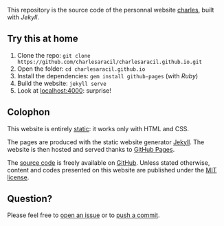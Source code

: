 This repository is the source code of the personnal website [charles](https://charlesaracil.github.io/), built with *Jekyll*.

## Try this at home

1. Clone the repo: `git clone https://github.com/charlesaracil/charlesaracil.github.io.git`
2. Open the folder: `cd charlesaracil.github.io`
3. Install the dependencies: `gem install github-pages` (with *Ruby*)
4. Build the website: `jekyll serve`
5. Look at [localhost:4000](http://localhost:4000): surprise!

## Colophon
This website is entirely [static](https://en.wikipedia.org/wiki/Static_web_page): it works only with HTML and CSS.

The pages are produced with the static website generator [Jekyll](http://jekyllrb.com/). The website is then hosted and served thanks to [GitHub Pages](https://pages.github.com/).

The [source code](https://github.com/charlesaracil/charlesaracil.github.io) is freely available on [GitHub](https://github.com/charlesaracil/charlesaracil.github.io). Unless stated otherwise, content and codes presented on this website are published under the [MIT license](http://opensource.org/licenses/MIT).

## Question?
Please feel free to [open an issue](https://github.com/charlesaracil/charlesaracil.github.io/issues) or to [push a commit](https://github.com/charlesaracil/charlesaracil.github.io/pulls).

